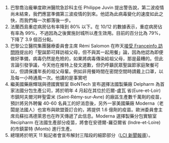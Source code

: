 1. 巴黎喬治龐畢度歐洲醫院急診科主任 Philippe Juvin 提出警告說，第二波疫情尚未結束，我們應當準備第三波疫情的到來。他認為此病毒變化的速度如此之快，而我們每一次都落後一步。
1. 法蘭西島重症病房佔有率降到 80% 以下。在 10/12 的數據表示，重症病房佔有率為 99%，不過因為之後實施封城所以產生效用。目前的百分比為 79%，下降了 3.9 個百分點。
1. 巴黎公立醫院集團醫療委員會主席 Rémi Salomon 在昨天[接受 Franceinfo 訪問時](https://bit.ly/363CqM0)提出的「聖誕節可拜訪祖父母，但不與其一起用餐」論，因為他認為即便做好準備，病毒仍然是危險的，如果將病毒傳染給祖父母，那是最糟的。但此言論引發爭議，今天他在推特上發文道歉，但仍呼籲民眾聖誕節家庭聚餐可以，但請保護年長的祖父母輩。例如非用餐時間在密閉空間時請戴上口罩，以及每一小時通風一次。<Grace>他講的是事實吧</Grace>
1. 繼美國藥廠輝瑞與德國實驗室 BioNTech 宣布選擇法國製藥廠 Delpharm 為首家法國分包生產公司，將於明年 4 月起在其位於厄爾-盧瓦 省\(Eure-et-Loir\) 市鎮阿夫爾河畔聖雷米 \(Saint-Rémy-sur-Avre\) 的廠區生產數千萬劑的疫苗，預計將另外聘僱 40-60 名員工的好消息後，另外一家美國藥廠 Moderna（老闆是法國人）也宣布與歐盟簽訂合約，將提供 1.6 億劑的疫苗。歐洲委員會主席烏蘇拉馮德萊恩也在昨天傳遞了此信息。Moderna 選擇製藥分包實驗室 Recipharm 在法國生產部分疫苗，將會在安德爾-羅亞爾省 \(Indre-et-Loire\) 的市鎮蒙特 \(Monts\) 進行生產。
1. 總理將於明天 11 點記者會宣布解封三階段的細節部分（[LCI 新聞報導](https://tinyurl.com/yyk2euxy)）。